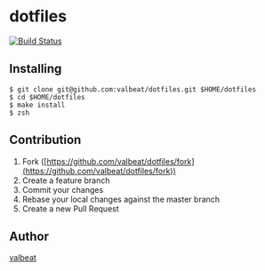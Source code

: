 # dotfiles

[![Build Status](https://travis-ci.com/valbeat/dotfiles.svg?branch=master)](https://travis-ci.com/valbeat/dotfiles)

## Installing

```shell
$ git clone git@github.com:valbeat/dotfiles.git $HOME/dotfiles
$ cd $HOME/dotfiles
$ make install
$ zsh
```

## Contribution

1. Fork ([https://github.com/valbeat/dotfiles/fork](https://github.com/valbeat/dotfiles/fork))
1. Create a feature branch
1. Commit your changes
1. Rebase your local changes against the master branch
1. Create a new Pull Request

## Author

[valbeat](https://github.com/valbeat)
